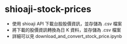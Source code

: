 # shioaji-stock-prices
* 使用 shioaji API 下載台股股價資訊，並存儲為 .csv 檔案
* 將下載的股價資訊轉換為日 K 資料，並存儲為 .csv 檔案
* 詳細可以見 download_and_convert_stock_price.ipynb